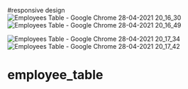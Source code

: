 
#responsive design
![Employees Table - Google Chrome 28-04-2021 20_16_30](https://user-images.githubusercontent.com/70687710/116498613-f96d1580-a85e-11eb-8df7-efaa1819dadc.png)
![Employees Table - Google Chrome 28-04-2021 20_16_49](https://user-images.githubusercontent.com/70687710/116498628-025de700-a85f-11eb-9a30-ca8e8ff21773.png)


![Employees Table - Google Chrome 28-04-2021 20_17_34](https://user-images.githubusercontent.com/70687710/116498634-068a0480-a85f-11eb-8024-3b28636ebe86.png)
![Employees Table - Google Chrome 28-04-2021 20_17_42](https://user-images.githubusercontent.com/70687710/116498642-0be74f00-a85f-11eb-9901-8ef8ceee4054.png)
# employee_table
